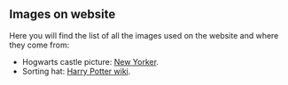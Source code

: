 ## Images on website
Here you will find the list of all the images used on the website and where they come from:

- Hogwarts castle picture: [New Yorker](https://www.newyorker.com/humor/daily-shouts/true-history-jewish-wizards-hogwarts-harry-potter).
- Sorting hat: [Harry Potter wiki](https://harrypotter.fandom.com/wiki/Sorting_Hat).